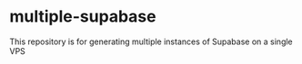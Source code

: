 # multiple-supabase
This repository is for generating multiple instances of Supabase on a single VPS

